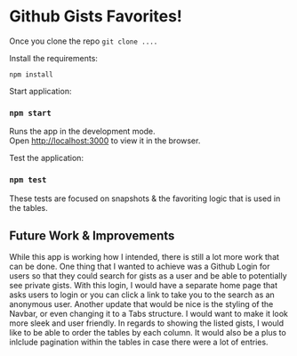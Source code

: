 # Github Gists Favorites!

Once you clone the repo
`git clone ....`

Install the requirements:

`npm install`

Start application: 

### `npm start`

Runs the app in the development mode.\
Open [http://localhost:3000](http://localhost:3000) to view it in the browser.

Test the application: 

### `npm test`

These tests are focused on snapshots & the favoriting logic that is used in the tables.

## Future Work & Improvements
 While this app is working how I intended, there is still a lot more work that can be done. One thing that I wanted to achieve was a Github Login for users so that they could search for gists as a user and be able to potentially see private gists. With this login, I would have a separate home page that asks users to login or you can click a link to take you to the search as an anonymous user. Another update that would be nice is the styling of the Navbar, or even changing it to a Tabs structure. I would want to make it look more sleek and user friendly. In regards to showing the listed gists, I would like to be able to order the tables by each column. It would also be a plus to inlclude pagination within the tables in case there were a lot of entries.
